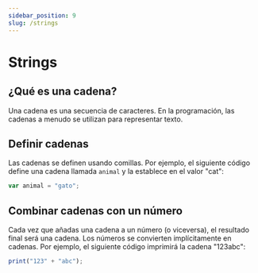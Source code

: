 ```yaml
---
sidebar_position: 9
slug: /strings
---
```


# Strings

## ¿Qué es una cadena?

Una cadena es una secuencia de caracteres. En la programación, las cadenas a menudo se utilizan para representar texto.

## Definir cadenas

Las cadenas se definen usando comillas. Por ejemplo, el siguiente código define una cadena llamada `animal` y la establece en el valor "cat":

```jsx
var animal = "gato";
```

## Combinar cadenas con un número

Cada vez que añadas una cadena a un número (o viceversa), el resultado final será una cadena. Los números se convierten implícitamente en cadenas. Por ejemplo, el siguiente código imprimirá la cadena "123abc":

```jsx
print("123" + "abc");
```